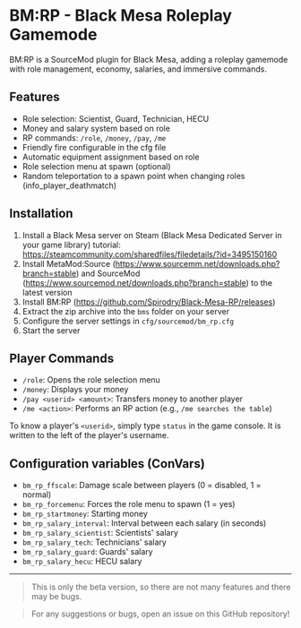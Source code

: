 # BM:RP - Black Mesa Roleplay Gamemode

BM:RP is a SourceMod plugin for Black Mesa, adding a roleplay gamemode with role management, economy, salaries, and immersive commands.

## Features

- Role selection: Scientist, Guard, Technician, HECU
- Money and salary system based on role
- RP commands: `/role`, `/money`, `/pay`, `/me`
- Friendly fire configurable in the cfg file
- Automatic equipment assignment based on role
- Role selection menu at spawn (optional)
- Random teleportation to a spawn point when changing roles (info_player_deathmatch)

## Installation

1. Install a Black Mesa server on Steam (Black Mesa Dedicated Server in your game library) tutorial: https://steamcommunity.com/sharedfiles/filedetails/?id=3495150160
2. Install MetaMod:Source (https://www.sourcemm.net/downloads.php?branch=stable) and SourceMod (https://www.sourcemod.net/downloads.php?branch=stable) to the latest version
3. Install BM:RP (https://github.com/Spirodry/Black-Mesa-RP/releases)
4. Extract the zip archive into the `bms` folder on your server
5. Configure the server settings in `cfg/sourcemod/bm_rp.cfg`
6. Start the server

## Player Commands

- `/role`: Opens the role selection menu
- `/money`: Displays your money
- `/pay <userid> <amount>`: Transfers money to another player
- `/me <action>`: Performs an RP action (e.g., `/me searches the table`)

To know a player's `<userid>`, simply type `status` in the game console. It is written to the left of the player's username.

## Configuration variables (ConVars)

- `bm_rp_ffscale`: Damage scale between players (0 = disabled, 1 = normal)
- `bm_rp_forcemenu`: Forces the role menu to spawn (1 = yes)
- `bm_rp_startmoney`: Starting money
- `bm_rp_salary_interval`: Interval between each salary (in seconds)
- `bm_rp_salary_scientist`: Scientists' salary
- `bm_rp_salary_tech`: Technicians' salary
- `bm_rp_salary_guard`: Guards' salary
- `bm_rp_salary_hecu`: HECU salary

---

> This is only the beta version, so there are not many features and there may be bugs.

> For any suggestions or bugs, open an issue on this GitHub repository!
